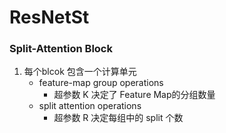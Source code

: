 # ResNetSt

### Split-Attention Block  

1. 每个blcok 包含一个计算单元
   - feature-map group  operations  
     - 超参数 K 决定了 Feature Map的分组数量
   - split attention  operations  
     - 超参数 R 决定每组中的 split 个数